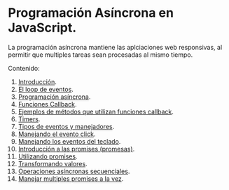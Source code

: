 # Programación Asíncrona en JavaScript.

La programación asíncrona mantiene las aplciaciones web responsivas, al permitir que multiples tareas sean procesadas al mismo tiempo.

Contenido:

1. [Introducción](notes/001.md).
2. [El loop de eventos](notes/002.md).
3. [Programación asíncrona](notes/003.md).
4. [Funciones Callback](notes/004.md).
5. [Ejemplos de métodos que utilizan funciones callback](notes/005.md).
6. [Timers](notes/006.md).
7. [Tipos de eventos y manejadores](notes/007.md).
8. [Manejando el evento click](notes/008.md).
9. [Manejando los eventos del teclado](notes/009.md).
10. [Introducción a las promises (promesas)](notes/010.md).
11. [Utilizando promises](notes/011.md).
12. [Transformando valores](notes/012.md).
13. [Operaciones asíncronas secuenciales](notes/013.md).
12. [Manejar multiples promises a la vez](notes/014.md).
